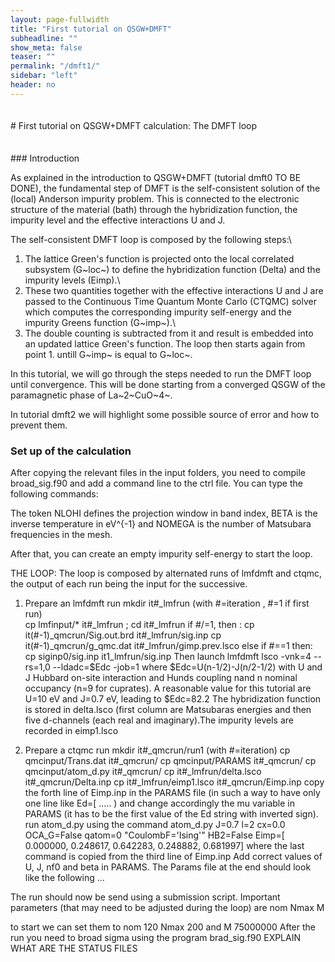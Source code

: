 ```yaml
---
layout: page-fullwidth
title: "First tutorial on QSGW+DMFT"
subheadline: ""
show_meta: false
teaser: ""
permalink: "/dmft1/"
sidebar: "left"
header: no
---
```

<hr style="height:5pt; visibility:hidden;" />
# First tutorial on QSGW+DMFT calculation: The DMFT loop


<hr style="height:5pt; visibility:hidden;" />
### Introduction

As explained in the introduction to QSGW+DMFT (tutorial dmft0 TO BE DONE), the fundamental step of DMFT is the self-consistent solution of the (local) Anderson impurity problem. This is connected to the electronic structure of the material (bath) through the hybridization function, the impurity level and the effective interactions U and J.
 
The self-consistent DMFT loop is composed by the following steps:\\
1. The lattice Green's function is projected onto the local correlated subsystem (G~loc~) to define the hybridization function (Delta) and the impurity levels (Eimp).\\ 
2. These two quantities together with the effective interactions U and J are passed to the Continuous Time Quantum Monte Carlo (CTQMC) solver which computes the corresponding impurity self-energy and the impurity Greens function (G~imp~).\\
3. The double counting is subtracted from it and result is embedded into an updated lattice Green's function. The loop then starts again from point 1. untill G~imp~ is equal to G~loc~.

In this tutorial, we will go through the steps needed to run the DMFT loop until convergence. 
This will be done starting from a converged QSGW of the paramagnetic phase of La~2~CuO~4~.

In tutorial dmft2 we will highlight some possible source of error and how to prevent them.


### Set up of the calculation 
After copying the relevant files in the input folders, you need to compile broad_sig.f90 and add a command line to the ctrl file. 
You can type the following commands:
<div style="display:none;margin:0px 25px 0px 25px;"id="foobar">
mkdir lmfinput qmcinput                              # prepare input folders
cp *.lsco lmfinput                                   # copy input files relevant for lmfdmft
gfortran -o broad_sig.x broad_sig.f90                # compile (here with gfortran) the broadening program
cp atom_d.py broad_sig.x Trans.dat PARAMS qmcinput/  # copy files and programs relevant for CTQMC
echo 'DMFT    PROJ=2 NLOHI=11,53 BETA=50 NOMEGA=1999 KNORM=0' >> lmfinput/ctrl.lsco  # add a line to the ctrl file 
</div>
The token NLOHI defines the projection window in band index, BETA is the inverse temperature in eV^{-1} and NOMEGA is the number of Matsubara frequencies in the mesh. 

After that, you can create an empty impurity self-energy to start the loop.
<div style="display:none;margin:0px 25px 0px 25px;"id="foobar">
mkdir sigfreq0
cd sigfreq0
cp ../lmfinput/*  . 
lmfdmft lsco -vnk=4 -rs=1,0 --ldadc=82.2 -job=1
</div>


THE LOOP:
The loop is composed by alternated runs of lmfdmft and ctqmc, the output of each run being the input for the successive.
1. Prepare an lmfdmft run 
mkdir it#_lmfrun (with #=iteration , #=1 if first run)  
cp lmfinput/* it#_lmfrun  ; cd it#_lmfrun
if #/=1, then :
 cp it(#-1)_qmcrun/Sig.out.brd it#_lmfrun/sig.inp
 cp it(#-1)_qmcrun/g_qmc.dat   it#_lmfrun/gimp.prev.lsco
else if #==1 then:
 cp siginp0/sig.inp it1_lmfrun/sig.inp
Then launch lmfdmft lsco -vnk=4 --rs=1,0 --ldadc=$Edc -job=1 where $Edc=U(n-1/2)-J(n/2-1/2) with U and J Hubbard on-site interaction and Hunds coupling nand n nominal occupancy (n=9 for cuprates). A reasonable value for this tutorial are U=10 eV and J=0.7 eV, leading to $Edc=82.2
The hybridization function is stored in delta.lsco (first column are Matsubaras energies and then five d-channels (each real and imaginary).The impurity levels are recorded in eimp1.lsco 

2. Prepare a ctqmc run 
mkdir it#_qmcrun/run1 (with #=iteration)
cp qmcinput/Trans.dat     it#_qmcrun/
cp qmcinput/PARAMS        it#_qmcrun/
cp qmcinput/atom_d.py     it#_qmcrun/
cp it#_lmfrun/delta.lsco  it#_qmcrun/Delta.inp
cp it#_lmfrun/eimp1.lsco  it#_qmcrun/Eimp.inp
copy the forth line of Eimp.inp in the PARAMS file (in such a way to have only one line like Ed=[ ..... ) and change accordingly the mu variable in PARAMS (it has to be the first value of the Ed string with inverted sign).
run atom_d.py using the command
atom_d.py J=0.7 l=2 cx=0.0 OCA_G=False qatom=0 "CoulombF='Ising'" HB2=False Eimp=[   0.000000,   0.248617,   0.642283,   0.248882,   0.681997] where the last command is copied from the third line of Eimp.inp
Add correct values of U, J, nf0 and beta in PARAMS. The Params file at the end should look like the following ... 

The run	should now be send using a submission script. 
Important parameters (that may need to be adjusted during the loop) are 
nom
Nmax 
M 

to start we can set them to nom 120 Nmax 200 and M 75000000
After the run you need to broad sigma using the program brad_sig.f90 
EXPLAIN WHAT ARE THE STATUS FILES


